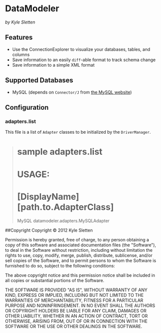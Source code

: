 # DataModeler
*by Kyle Sletten*

## Features
* Use the ConnectionExplorer to visualize your databases, tables, and columns
* Save information to an easily `diff`-able format to track schema change
* Save information to a simple XML format

## Supported Databases
* MySQL (depends on `Connector/J` from [the MySQL website](http://www.mysql.com/downloads/connector/j/))

## Configuration
### adapters.list
This file is a list of `Adapter` classes to be initialized by the `DriverManager`.

> # sample adapters.list
> # USAGE:
> # [DisplayName] [path.to.AdapterClass]
> MySQL datamodeler.adapters.MySQLAdapter

##Copyright
Copyright &copy; 2012 Kyle Sletten

Permission is hereby granted, free of charge, to any person obtaining a copy of this software and associated documentation files (the "Software"), to deal in the Software without restriction, including without limitation the rights to use, copy, modify, merge, publish, distribute, sublicense, and/or sell copies of the Software, and to permit persons to whom the Software is furnished to do so, subject to the following conditions:

The above copyright notice and this permission notice shall be included in all copies or substantial portions of the Software.

THE SOFTWARE IS PROVIDED "AS IS", WITHOUT WARRANTY OF ANY KIND, EXPRESS OR IMPLIED, INCLUDING BUT NOT LIMITED TO THE WARRANTIES OF MERCHANTABILITY, FITNESS FOR A PARTICULAR PURPOSE AND NONINFRINGEMENT. IN NO EVENT SHALL THE AUTHORS OR COPYRIGHT HOLDERS BE LIABLE FOR ANY CLAIM, DAMAGES OR OTHER LIABILITY, WHETHER IN AN ACTION OF CONTRACT, TORT OR OTHERWISE, ARISING FROM, OUT OF OR IN CONNECTION WITH THE SOFTWARE OR THE USE OR OTHER DEALINGS IN THE SOFTWARE.